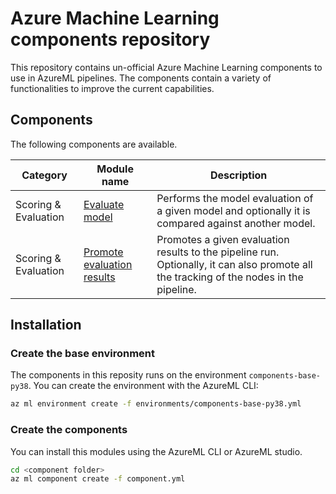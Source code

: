 # Azure Machine Learning components repository

This repository contains un-official Azure Machine Learning components to use in AzureML pipelines. The components contain a variety of functionalities to improve the current capabilities.


## Components

The following components are available.

| Category             | Module name                    | Description                                                                                             |
|----------------------|--------------------------------|---------------------------------------------------------------------------------------------------------|
| Scoring & Evaluation | [Evaluate model](components/evaluate/component.yml) | Performs the model evaluation of a given model and optionally it is compared against another model.     |
| Scoring & Evaluation | [Promote evaluation results](components/promote_evaluation/component.yml) | Promotes a given evaluation results to the pipeline run. Optionally, it can also promote all the tracking of the nodes in the pipeline. |

## Installation

### Create the base environment

The components in this reposity runs on the environment `components-base-py38`. You can create the environment with the AzureML CLI:

```bash
az ml environment create -f environments/components-base-py38.yml
```

### Create the components

You can install this modules using the AzureML CLI or AzureML studio.

```bash
cd <component folder> 
az ml component create -f component.yml
```